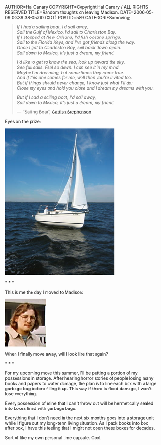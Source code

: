 AUTHOR=Hal Canary
COPYRIGHT=Copyright Hal Canary / ALL RIGHTS RESERVED
TITLE=Random thoughts on leaving Madison.
DATE=2006-05-09 00:39:38-05:00 (CDT)
POSTID=589
CATEGORIES=moving;

> _If I had a sailing boat, I'd sail away,  
> Sail the Gulf of Mexico, I'd sail to Charleston Bay.  
> If I stopped at New Orleans, I'd fish oceans springs.  
> Sail to the Florida Keys, and I've got friends along the way.  
> Once I got to Charleston Bay, sail back down again.  
> Sail down to Mexico, it's just a dream, my friend._
> 
> _I'd like to get to know the sea, look up toward the sky.  
> See full sails. Feel so down. I can see it in my mind.  
> Maybe I'm dreaming, but some times they come true.  
> And if this one comes for me, well then you're invited too.  
> But if things should never change, I know just what I'll do:  
> Close my eyes and hold you close and I dream my dreams with you._
> 
> _But if I had a sailing boat, I'd sail away,  
> Sail down to Mexico, it's just a dream, my friend._
> 
> — “Sailing Boat”, [Catfish Stephenson](http://www.catfishstephenson.com/)

Eyes on the prize:

![[the prize]](/photos/2006-01-18-Lunasea-EC5.jpg)

\* \* \*

This is me the day I moved to Madison:

![[]](/photos/1997-09-halface.jpg)

When I finally move away, will I look like that again?

\* \* \*

For my upcoming move this summer, I'll be putting a portion of my possessions in storage. After hearing horror stories of people losing many books and papers to water damage, the plan is to line each box with a large garbage bag before filling it up. This way if there is flood damage, I won't lose everything.

Every possession of mine that I can't throw out will be hermetically sealed into boxes lined with garbage bags.

Everything that I don't need in the next six months goes into a storage unit while I figure out my long-term living situation. As I pack books into box after box, I have this feeling that I might not open these boxes for decades.

Sort of like my own personal time capsule. Cool.
